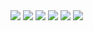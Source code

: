 <img src="http://www.nastynets.com/secretstash/japanesead.gif" />
<img src="http://www.miyaspa.com/hotel_gif/anim_syofuen.gif"/>
<img src="http://googleads.g.doubleclick.net/pagead/imgad?id=CJLilcv3rY_i4AEQoAEYwgQyCEicFayCprP8" />
<img src="http://www.miyaspa.com/hotel_gif/anim_higaki.gif" />
<img src="http://ai.yimg.jp/bdv/8338/749293/20090202/k5_1pr2sc93fnhae_cw_-a.gif">
<img src="http://www.miyaspa.com/hotel_gif/anim_sikainami.gif" />

